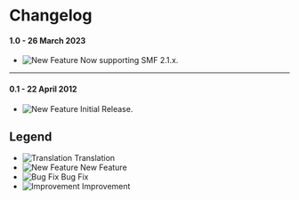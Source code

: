 # Changelog

#### 1.0 - 26 March 2023
- ![New Feature](https://smftricks.com/assets/changelog/tag--plus.png) Now supporting SMF 2.1.x.
---
#### 0.1 - 22 April 2012
- ![New Feature](https://smftricks.com/assets/changelog/tag--plus.png) Initial Release.

## Legend
- ![Translation](https://smftricks.com/assets/changelog/language.png) Translation
- ![New Feature](https://smftricks.com/assets/changelog/tag--plus.png) New Feature
- ![Bug Fix](https://smftricks.com/assets/changelog/bug--minus.png) Bug Fix
- ![Improvement](https://smftricks.com/assets/changelog/tag--pencil.png) Improvement